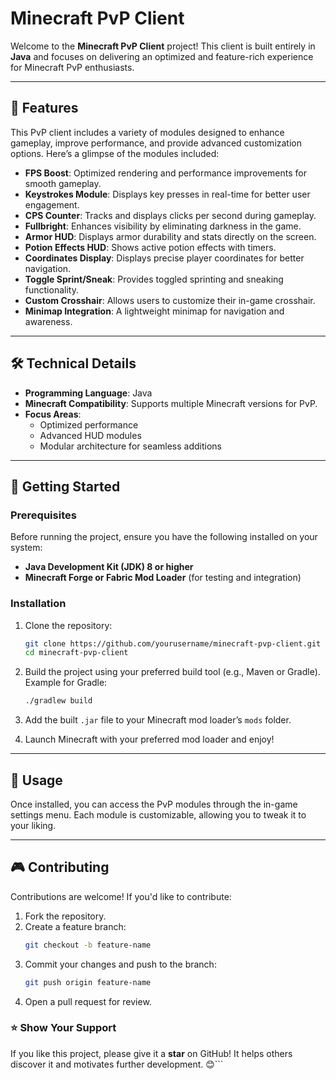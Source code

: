 
# **Minecraft PvP Client**

Welcome to the **Minecraft PvP Client** project! This client is built entirely in **Java** and focuses on delivering an optimized and feature-rich experience for Minecraft PvP enthusiasts.

---

## 🌟 **Features**
This PvP client includes a variety of modules designed to enhance gameplay, improve performance, and provide advanced customization options. Here’s a glimpse of the modules included:

- **FPS Boost**: Optimized rendering and performance improvements for smooth gameplay.  
- **Keystrokes Module**: Displays key presses in real-time for better user engagement.  
- **CPS Counter**: Tracks and displays clicks per second during gameplay.  
- **Fullbright**: Enhances visibility by eliminating darkness in the game.  
- **Armor HUD**: Displays armor durability and stats directly on the screen.  
- **Potion Effects HUD**: Shows active potion effects with timers.  
- **Coordinates Display**: Displays precise player coordinates for better navigation.  
- **Toggle Sprint/Sneak**: Provides toggled sprinting and sneaking functionality.  
- **Custom Crosshair**: Allows users to customize their in-game crosshair.  
- **Minimap Integration**: A lightweight minimap for navigation and awareness.  

---

## 🛠️ **Technical Details**
- **Programming Language**: Java  
- **Minecraft Compatibility**: Supports multiple Minecraft versions for PvP.  
- **Focus Areas**:  
  - Optimized performance  
  - Advanced HUD modules  
  - Modular architecture for seamless additions  

---

## 🚀 **Getting Started**

### **Prerequisites**
Before running the project, ensure you have the following installed on your system:
- **Java Development Kit (JDK) 8 or higher**
- **Minecraft Forge or Fabric Mod Loader** (for testing and integration)

### **Installation**
1. Clone the repository:
   ```bash
   git clone https://github.com/yourusername/minecraft-pvp-client.git
   cd minecraft-pvp-client
   ```
2. Build the project using your preferred build tool (e.g., Maven or Gradle).  
   Example for Gradle:
   ```bash
   ./gradlew build
   ```
3. Add the built `.jar` file to your Minecraft mod loader’s `mods` folder.  

4. Launch Minecraft with your preferred mod loader and enjoy!

---

## 📄 **Usage**
Once installed, you can access the PvP modules through the in-game settings menu. Each module is customizable, allowing you to tweak it to your liking.

---

## 🎮 **Contributing**
Contributions are welcome! If you'd like to contribute:
1. Fork the repository.  
2. Create a feature branch:
   ```bash
   git checkout -b feature-name
   ```
3. Commit your changes and push to the branch:
   ```bash
   git push origin feature-name
   ```
4. Open a pull request for review.

### ⭐ **Show Your Support**
If you like this project, please give it a **star** on GitHub! It helps others discover it and motivates further development. 😊```
